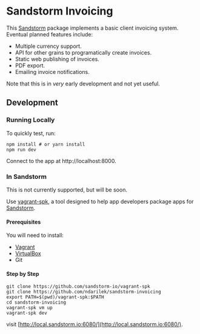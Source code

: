 # Sandstorm Invoicing

This [Sandstorm](https://sandstorm.io) package implements a basic client invoicing system. Eventual planned features include:

 * Multiple currency support.
 * API for other grains to programatically create invoices.
 * Static web publishing of invoices.
 * PDF export.
 * Emailing invoice notifications.

Note that this is in *very* early development and not yet useful.

## Development

### Running Locally

To quickly test, run:

    npm install # or yarn install
    npm run dev

Connect to the app at http://localhost:8000.

### In Sandstorm

This is not currently supported, but will be soon.

Use [vagrant-spk](https://github.com/sandstorm-io/vagrant-spk), a tool designed to help app developers package apps for [Sandstorm](https://sandstorm.io).

#### Prerequisites

You will need to install:
- [Vagrant](https://www.vagrantup.com/)
- [VirtualBox](https://www.virtualbox.org/wiki/Downloads)
- Git

#### Step by Step

```
git clone https://github.com/sandstorm-io/vagrant-spk
git clone https://github.com/ndarilek/sandstorm-invoicing
export PATH=$(pwd)/vagrant-spk:$PATH
cd sandstorm-invoicing
vagrant-spk vm up
vagrant-spk dev
```

visit [http://local.sandstorm.io:6080/](http://local.sandstorm.io:6080/).
